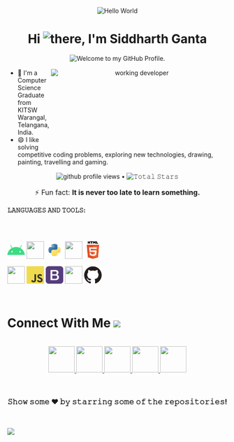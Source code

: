 <p align='center' style='margin: 8x 2x 4x;'>
    <img height=96px width=795px src="https://github.com/UtkarshPathrabe/UtkarshPathrabe/blob/main/assets/greetings.gif" alt="Hello World" />
</p>

<h1 align="center">
    Hi <img src="https://static-00.iconduck.com/assets.00/waving-hand-sign-emoji-2048x2048-r71rstzv.png" height='26' alt='there'>, I'm Siddharth Ganta
</h1>

<p align='center' style='margin: 16px 4px 8px;'>
    <img src="https://readme-typing-svg.herokuapp.com?font=Fira+Code&pause=1000&color=54A6FF&center=true&vCenter=true&multiline=true&width=710&height=70&lines=Welcome+to+my+GitHub+Profile" alt="Welcome to my GitHub Profile." />
</p>

<p align='center' style='margin: 16px 4px 8px;'>
    <img align="right" height="176" width="400" src="https://149695847.v2.pressablecdn.com/wp-content/uploads/2019/06/tony-stark.gif" border-radius: '75px' alt="working developer">
</p>

- 🔭  I'm a Computer Science Graduate from KITSW Warangal, Telangana, India.<br>
- 😄 I like solving competitive coding problems, exploring new technologies, drawing, painting, travelling and gaming.<br>

<p align="center" style='margin: 16px 4px 8px;'>
    <img src="https://komarev.com/ghpvc/?username=amsidsh&label=Profile%20views&style=flat&color=brightgreen" alt="github profile views" /> •
  <img src="https://img.shields.io/github/stars/amsidsh?label=Stars" alt="𝚃𝚘𝚝𝚊𝚕 𝚂𝚝𝚊𝚛𝚜">
</p>
<p align='center' style='font-size: 16px;'>
    ⚡ Fun fact: <strong>It is never too late to learn something.</strong>
</p>

**𝙻𝙰𝙽𝙶𝚄𝙰𝙶𝙴𝚂 𝙰𝙽𝙳 𝚃𝙾𝙾𝙻𝚂:**  

<br/>
<br/>


<code><img height="40" width="40" src="https://raw.githubusercontent.com/github/explore/80688e429a7d4ef2fca1e82350fe8e3517d3494d/topics/android/android.png"></code>
<code><img height="40" width="40" src="https://images.vexels.com/media/users/3/166401/isolated/preview/b82aa7ac3f736dd78570dd3fa3fa9e24-java-programming-language-icon-by-vexels.png"></code>
<code><img height="40" width="40" src="https://raw.githubusercontent.com/github/explore/80688e429a7d4ef2fca1e82350fe8e3517d3494d/topics/python/python.png"></code>
<code><img height="40" width="40" src="https://cdn.iconscout.com/icon/free/png-512/c-programming-569564.png"></code>
<code><img height="40" width="40" src="https://raw.githubusercontent.com/github/explore/80688e429a7d4ef2fca1e82350fe8e3517d3494d/topics/html/html.png"></code>



<code><img height="40" width="40" src="https://cdn.iconscout.com/icon/free/png-256/css-131-722685.png"></code>
<code><img height="40" width="40" src="https://raw.githubusercontent.com/github/explore/80688e429a7d4ef2fca1e82350fe8e3517d3494d/topics/javascript/javascript.png"></code>
<code><img height="40" width="40" src="https://raw.githubusercontent.com/github/explore/80688e429a7d4ef2fca1e82350fe8e3517d3494d/topics/bootstrap/bootstrap.png"></code>
<code><img height="40" width="40" src="https://upload.wikimedia.org/wikipedia/commons/thumb/3/3f/Git_icon.svg/1024px-Git_icon.svg.png"></code>
<code><img height="40" width="40" src="https://raw.githubusercontent.com/github/explore/80688e429a7d4ef2fca1e82350fe8e3517d3494d/topics/github-api/github-api.png"></code>


<br/>

  <h1>
  Connect With Me
  <img src="https://www.pngmart.com/files/16/Vector-Hand-Shake-PNG-Image.png" height="25px">
</h1>

<p align="center">
  <br>
  <a href="https://www.linkedin.com/in/siddharth-ganta-782789250" target="_blank">
    <code><img height="60" width="60" src="https://cdns.iconmonstr.com/wp-content/releases/preview/2012/240/iconmonstr-linkedin-3.png"/></code>
  </a>
  <a href="https://twitter.com/siddharthganta" target="_blank">
    <code><img  height="60" width="60" src="https://cdns.iconmonstr.com/wp-content/releases/preview/2012/240/iconmonstr-twitter-3.png"/></code>
  </a>
  <a href="https://github.com/amsidsh" target="_blank">
    <code><img height="60" width="60" src="https://cdns.iconmonstr.com/wp-content/releases/preview/2012/240/iconmonstr-github-3.png"/></code>
  </a>
  <a href="mailto:siddharthganta27@gmail.com" target="_blank">
    <code><img height="60" width="60" src="https://cdns.iconmonstr.com/wp-content/releases/preview/2018/240/iconmonstr-gmail-3.png"/></code>
  </a>
  <a href="https://instagram.com/siddharthganta7" target="_blank">
    <code><img height="60" width="60" src="https://cdns.iconmonstr.com/wp-content/releases/preview/2016/240/iconmonstr-instagram-13.png"/></code>
  </a>  
 
</p>
<br/>

<div align="center">

### 𝚂𝚑𝚘𝚠 𝚜𝚘𝚖𝚎 ❤️ 𝚋𝚢 𝚜𝚝𝚊𝚛𝚛𝚒𝚗𝚐 𝚜𝚘𝚖𝚎 𝚘𝚏 𝚝𝚑𝚎 𝚛𝚎𝚙𝚘𝚜𝚒𝚝𝚘𝚛𝚒𝚎𝚜!

</div>


#

<h1>
  <img src="https://raw.githubusercontent.com/JayantGoel001/JayantGoel001/master/WEBP/footer.webp">
</h1>
